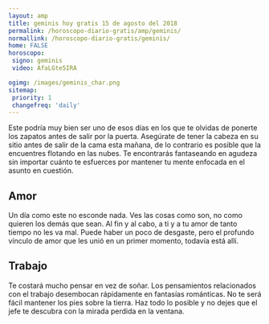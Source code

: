 ```yaml
---
layout: amp
title: geminis hoy gratis 15 de agosto del 2018 
permalink: /horoscopo-diario-gratis/amp/geminis/
normallink: /horoscopo-diario-gratis/geminis/
home: FALSE
horoscopo:
 signo: geminis
 video: AfaLGte5IRA

ogimg: /images/geminis_char.png
sitemap:
 priority: 1
 changefreq: 'daily'
---
```



Este podría muy bien ser uno de esos días en los que te olvidas de ponerte los zapatos antes de salir por la puerta. Asegúrate de tener la cabeza en su sitio antes de salir de la cama esta mañana, de lo contrario es posible que la encuentres flotando en las nubes. Te encontrarás fantaseando en agudeza sin importar cuánto te esfuerces por mantener tu mente enfocada en el asunto en cuestión.

## Amor

Un día como este no esconde nada. Ves las cosas como son, no como quieren los demás que sean. Al fin y al cabo, a ti y a tu amor de tanto tiempo no les va mal. Puede haber un poco de desgaste, pero el profundo vínculo de amor que les unió en un primer momento, todavía está allí.

## Trabajo

Te costará mucho pensar en vez de soñar. Los pensamientos relacionados con el trabajo desembocan rápidamente en fantasías románticas. No te será fácil mantener los pies sobre la tierra. Haz todo lo posible y no dejes que el jefe te descubra con la mirada perdida en la ventana.